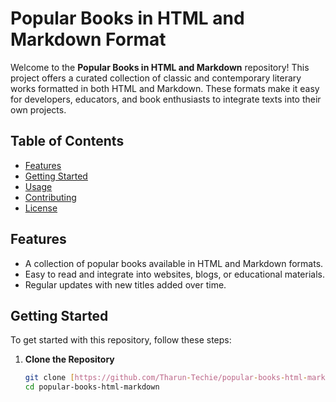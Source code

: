 # Popular Books in HTML and Markdown Format 

Welcome to the **Popular Books in HTML and Markdown** repository! This project offers a curated collection of classic and contemporary literary works formatted in both HTML and Markdown. These formats make it easy for developers, educators, and book enthusiasts to integrate texts into their own projects.

## Table of Contents
- [Features](#features)
- [Getting Started](#getting-started)
- [Usage](#usage)
- [Contributing](#contributing)
- [License](#license)

## Features
- A collection of popular books available in HTML and Markdown formats.
- Easy to read and integrate into websites, blogs, or educational materials.
- Regular updates with new titles added over time.

## Getting Started

To get started with this repository, follow these steps:

1. **Clone the Repository**
   ```bash
   git clone [https://github.com/Tharun-Techie/popular-books-html-markdown.git](https://github.com/Tharun-Techie/books-to-html-markdown.git)
   cd popular-books-html-markdown
